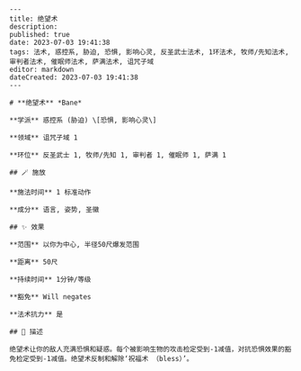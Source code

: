 
    ---
    title: 绝望术
    description: 
    published: true
    date: 2023-07-03 19:41:38
    tags: 法术, 惑控系, 胁迫, 恐惧, 影响心灵, 反圣武士法术, 1环法术, 牧师/先知法术, 审判者法术, 催眠师法术, 萨满法术, 诅咒子域
    editor: markdown
    dateCreated: 2023-07-03 19:41:38
    ---

    # **绝望术** *Bane*

    **学派** 惑控系 (胁迫) \[恐惧, 影响心灵\] 

    **领域** 诅咒子域 1

    **环位** 反圣武士 1, 牧师/先知 1, 审判者 1, 催眠师 1, 萨满 1

    ## 🪄 施放

    **施法时间** 1 标准动作

    **成分** 语言, 姿势, 圣徽

    ## ✨ 效果  

    **范围** 以你为中心, 半径50尺爆发范围

    **距离** 50尺  

    **持续时间** 1分钟/等级 

    **豁免** Will negates

    **法术抗力** 是

    ## 📖 描述

    绝望术让你的敌人充满恐惧和疑惑。每个被影响生物的攻击检定受到-1减值，对抗恐惧效果的豁免检定受到-1减值。绝望术反制和解除‘祝福术 （bless）’。
    